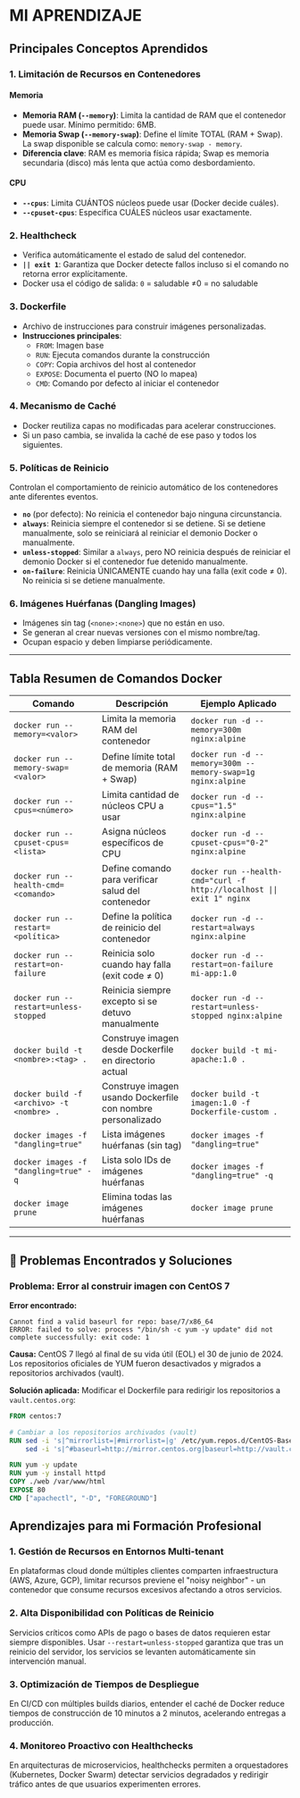 # MI APRENDIZAJE

## Principales Conceptos Aprendidos

### 1. Limitación de Recursos en Contenedores

#### Memoria
- **Memoria RAM (`--memory`)**: Limita la cantidad de RAM que el contenedor puede usar. Mínimo permitido: 6MB.
- **Memoria Swap (`--memory-swap`)**: Define el límite TOTAL (RAM + Swap). La swap disponible se calcula como: `memory-swap - memory`.
- **Diferencia clave**: RAM es memoria física rápida; Swap es memoria secundaria (disco) más lenta que actúa como desbordamiento.

#### CPU
- **`--cpus`**: Limita CUÁNTOS núcleos puede usar (Docker decide cuáles).
- **`--cpuset-cpus`**: Especifica CUÁLES núcleos usar exactamente. 

### 2. Healthcheck
- Verifica automáticamente el estado de salud del contenedor.
- **`|| exit 1`**: Garantiza que Docker detecte fallos incluso si el comando no retorna error explícitamente.
- Docker usa el código de salida: `0` = saludable ≠0 = no saludable 

### 3. Dockerfile
- Archivo de instrucciones para construir imágenes personalizadas.
- **Instrucciones principales**:
  - `FROM`: Imagen base
  - `RUN`: Ejecuta comandos durante la construcción
  - `COPY`: Copia archivos del host al contenedor
  - `EXPOSE`: Documenta el puerto (NO lo mapea)
  - `CMD`: Comando por defecto al iniciar el contenedor

### 4. Mecanismo de Caché
- Docker reutiliza capas no modificadas para acelerar construcciones.
- Si un paso cambia, se invalida la caché de ese paso y todos los siguientes.

### 5. Políticas de Reinicio
Controlan el comportamiento de reinicio automático de los contenedores ante diferentes eventos.

- **`no`** (por defecto): No reinicia el contenedor bajo ninguna circunstancia.
- **`always`**: Reinicia siempre el contenedor si se detiene. Si se detiene manualmente, solo se reiniciará al reiniciar el demonio Docker o manualmente.
- **`unless-stopped`**: Similar a `always`, pero NO reinicia después de reiniciar el demonio Docker si el contenedor fue detenido manualmente.
- **`on-failure`**: Reinicia ÚNICAMENTE cuando hay una falla (exit code ≠ 0). No reinicia si se detiene manualmente.


### 6. Imágenes Huérfanas (Dangling Images)
- Imágenes sin tag (`<none>:<none>`) que no están en uso.
- Se generan al crear nuevas versiones con el mismo nombre/tag.
- Ocupan espacio y deben limpiarse periódicamente.

---

## Tabla Resumen de Comandos Docker

| Comando | Descripción | Ejemplo Aplicado |
|---------|-------------|------------------|
| `docker run --memory=<valor>` | Limita la memoria RAM del contenedor | `docker run -d --memory=300m nginx:alpine` |
| `docker run --memory-swap=<valor>` | Define límite total de memoria (RAM + Swap) | `docker run -d --memory=300m --memory-swap=1g nginx:alpine` |
| `docker run --cpus=<número>` | Limita cantidad de núcleos CPU a usar | `docker run -d --cpus="1.5" nginx:alpine` |
| `docker run --cpuset-cpus=<lista>` | Asigna núcleos específicos de CPU | `docker run -d --cpuset-cpus="0-2" nginx:alpine` |
| `docker run --health-cmd=<comando>` | Define comando para verificar salud del contenedor | `docker run --health-cmd="curl -f http://localhost \|\| exit 1" nginx` |
| `docker run --restart=<política>` | Define la política de reinicio del contenedor | `docker run -d --restart=always nginx:alpine` |
| `docker run --restart=on-failure` | Reinicia solo cuando hay falla (exit code ≠ 0) | `docker run -d --restart=on-failure mi-app:1.0` |
| `docker run --restart=unless-stopped` | Reinicia siempre excepto si se detuvo manualmente | `docker run -d --restart=unless-stopped nginx:alpine` |
| `docker build -t <nombre>:<tag> .` | Construye imagen desde Dockerfile en directorio actual | `docker build -t mi-apache:1.0 .` |
| `docker build -f <archivo> -t <nombre> .` | Construye imagen usando Dockerfile con nombre personalizado | `docker build -t imagen:1.0 -f Dockerfile-custom .` |
| `docker images -f "dangling=true"` | Lista imágenes huérfanas (sin tag) | `docker images -f "dangling=true"` |
| `docker images -f "dangling=true" -q` | Lista solo IDs de imágenes huérfanas | `docker images -f "dangling=true" -q` |
| `docker image prune` | Elimina todas las imágenes huérfanas | `docker image prune` |

---

## 🔧 Problemas Encontrados y Soluciones

### Problema: Error al construir imagen con CentOS 7

**Error encontrado:**
```
Cannot find a valid baseurl for repo: base/7/x86_64
ERROR: failed to solve: process "/bin/sh -c yum -y update" did not complete successfully: exit code: 1
```

**Causa:**
CentOS 7 llegó al final de su vida útil (EOL) el 30 de junio de 2024. Los repositorios oficiales de YUM fueron desactivados y migrados a repositorios archivados (vault).

**Solución aplicada:**
Modificar el Dockerfile para redirigir los repositorios a `vault.centos.org`:

```dockerfile
FROM centos:7

# Cambiar a los repositorios archivados (vault)
RUN sed -i 's|^mirrorlist=|#mirrorlist=|g' /etc/yum.repos.d/CentOS-Base.repo && \
    sed -i 's|^#baseurl=http://mirror.centos.org|baseurl=http://vault.centos.org|g' /etc/yum.repos.d/CentOS-Base.repo

RUN yum -y update
RUN yum -y install httpd
COPY ./web /var/www/html
EXPOSE 80
CMD ["apachectl", "-D", "FOREGROUND"]
```
## Aprendizajes para mi Formación Profesional

### 1. Gestión de Recursos en Entornos Multi-tenant
En plataformas cloud donde múltiples clientes comparten infraestructura (AWS, Azure, GCP), limitar recursos previene el "noisy neighbor" - un contenedor que consume recursos excesivos afectando a otros servicios.

### 2. Alta Disponibilidad con Políticas de Reinicio
Servicios críticos como APIs de pago o bases de datos requieren estar siempre disponibles. Usar `--restart=unless-stopped` garantiza que tras un reinicio del servidor, los servicios se levanten automáticamente sin intervención manual.

### 3. Optimización de Tiempos de Despliegue
En CI/CD con múltiples builds diarios, entender el caché de Docker reduce tiempos de construcción de 10 minutos a 2 minutos, acelerando entregas a producción.

### 4. Monitoreo Proactivo con Healthchecks
En arquitecturas de microservicios, healthchecks permiten a orquestadores (Kubernetes, Docker Swarm) detectar servicios degradados y redirigir tráfico antes de que usuarios experimenten errores.
